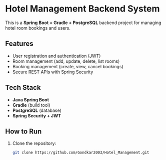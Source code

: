 # Hotel Management Backend System

This is a **Spring Boot + Gradle + PostgreSQL** backend project for managing hotel room bookings and users.

## Features
- User registration and authentication (JWT)
- Room management (add, update, delete, list rooms)
- Booking management (create, view, cancel bookings)
- Secure REST APIs with Spring Security

## Tech Stack
- **Java Spring Boot**
- **Gradle** (build tool)
- **PostgreSQL** (database)
- **Spring Security + JWT**

## How to Run
1. Clone the repository:
   ```bash
   git clone https://github.com/Gondkar2003/Hotel_Management.git
